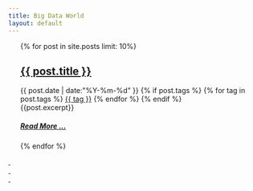 ```yaml
---
title: Big Data World
layout: default
---
```


<div>
  <ul class="listing">
  {% for post in site.posts limit: 10%}
  <article class="content">
    <section class="title">
      <h2><a href="{{ post.url }}">{{ post.title }}</a></h2>
    </section>
    <section class="meta">
    <span class="time">
      <time datetime="{{ post.date | date:"%Y-%m-%d" }}">{{ post.date | date:"%Y-%m-%d" }}</time>
    </span>
    {% if post.tags %}
    <span class="tags">
      {% for tag in post.tags %}
      <a href="/tags.html#{{ tag }}" title="{{ tag }}">{{ tag }}</a>
      {% endfor %}
    </span>
    {% endif %}
    </section>
    <section class="post">
    {{post.excerpt}}
	<h5><a href="{{ post.url }}">Read More ... </a></h5>
    </section>
    </article>
  {% endfor %}
  </ul>
  <div class="center">
  <a href="/archive.html" class="circle-wrapper">
  <div class="circle">&nbsp;</div>
  <div class="circle">&nbsp;</div>
  <div class="circle">&nbsp;</div>
  </a>
  </div>
</div>
